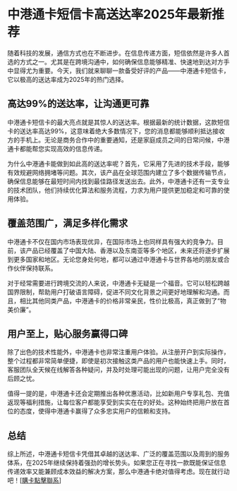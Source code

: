 # 中港通卡短信卡高送达率2025年最新推荐

随着科技的发展，通信方式也在不断进步。在信息传递方面，短信依然是许多人首选的方式之一。尤其是在跨境沟通中，如何确保信息能够精准、快速地到达对方手中显得尤为重要。今天，我们就来聊聊一款备受好评的产品——中港通卡短信卡，它以极高的送达率成为2025年的热门选择。

## 高达99%的送达率，让沟通更可靠

中港通卡短信卡的最大亮点就是其惊人的送达率。根据最新的统计数据，这款短信卡的送达率高达99%，这意味着绝大多数情况下，您的消息都能够顺利抵达接收方的手机上。无论是商务合作中的重要通知，还是家庭成员之间的日常问候，中港通卡都能帮您实现高效的信息传递。

为什么中港通卡能做到如此高的送达率呢？首先，它采用了先进的技术手段，能够有效规避网络拥堵等问题。其次，该产品在全球范围内建立了多个数据传输节点，确保信息能够在最短时间内找到最佳路径发送出去。此外，中港通卡还有一支专业的技术团队，他们持续优化算法和服务流程，力求为用户提供更加稳定和可靠的使用体验。

## 覆盖范围广，满足多样化需求

中港通卡不仅在国内市场表现优异，在国际市场上也同样具有强大的竞争力。目前，该产品已经覆盖了中国大陆、香港以及东南亚等多个地区，未来还将逐步扩展到更多国家和地区。无论您身处何地，都可以通过中港通卡与世界各地的朋友或合作伙伴保持联系。

对于经常需要进行跨境交流的人来说，中港通卡无疑是一个福音。它可以轻松跨越国界限制，帮助用户打破语言障碍，促进不同文化背景之间更好地理解和沟通。而且，相比其他同类产品，中港通卡的价格非常亲民，性价比极高，真正做到了“物美价廉”。

## 用户至上，贴心服务赢得口碑

除了出色的技术性能外，中港通卡也非常注重用户体验。从注册开户到实际操作，整个过程都非常简单便捷，即使是初次接触这类产品的用户也能快速上手。同时，客服团队全天候在线解答各种疑问，并及时处理可能出现的问题，让用户完全没有后顾之忧。

值得一提的是，中港通卡还会定期推出各种优惠活动，比如新用户专享礼包、充值返现等福利措施，让每位客户都能享受到实实在在的好处。这种始终把用户放在首位的态度，使得中港通卡赢得了众多忠实用户的信赖和支持。

## 总结

综上所述，中港通卡短信卡凭借其卓越的送达率、广泛的覆盖范围以及周到的服务体系，在2025年继续保持着强劲的增长势头。如果您正在寻找一款既能保证信息传递效率又能兼顾成本效益的解决方案，那么中港通卡绝对值得考虑。现在就行动吧！[[購卡點擊聯系](https://t.me/s/SXDXQF)]